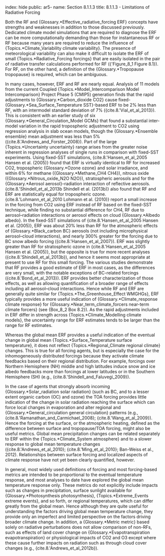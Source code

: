 index: hide
public: ar5-
name: Section 8.1.1.3
title: 8.1.1.3 - Limitations of Radiative Forcing

Both the RF and {Glossary.*Effective_radiative_forcing ERF} concepts have strengths and weaknesses in addition to those discussed previously. Dedicated climate model simulations that are required to diagnose the ERF can be more computationally demanding than those for instantaneous RF or RF because many years are required to reduce the influence of {Topics.*Climate_Variability climate variability}. The presence of meteorological variability can also make it difficult to isolate the ERF of small {Topics.*Radiative_Forcing forcings} that are easily isolated in the pair of radiative transfer calculations performed for RF ({'Figure_8_1 Figure 8.1}). For RF, on the other hand, a definition of the {Glossary.*Tropopause tropopause} is required, which can be ambiguous.

In many cases, however, ERF and RF are nearly equal. Analysis of 11 models from the current Coupled {Topics.*Model_Intercomparison Model Intercomparison} Project Phase 5 (CMIP5) generation finds that the rapid adjustments to {Glossary.*Carbon_dioxide CO2} cause fixed-{Glossary.*Sea_Surface_Temperature SST}-based ERF to be 2% less than RF, with an intermodel standard deviation of 7% ({cite.8.'Vial_et_al_2013}). This is consistent with an earlier study of six {Glossary.*General_Circulation_Model GCMs} that found a substantial inter-model variation in the rapid tropospheric adjustment to CO2 using regression analysis in slab ocean models, though the {Glossary.*Ensemble ensemble} mean adjustment was less than 5% ({cite.8.'Andrews_and_Forster_2008}). Part of the large {Topics.*Uncertainty uncertainty} range arises from the greater noise inherent in regression analyses of single runs in comparison with fixed-SST experiments. Using fixed-SST simulations, {cite.8.'Hansen_et_al_2005 Hansen et al. (2005)} found that ERF is virtually identical to RF for increased CO2, tropospheric {Glossary.*Ozone ozone} and solar irradiance, and within 6% for methane ({Glossary.*Methane_CH4 CH4}), nitrous oxide ({Glossary.*Nitrous_oxide_N2O N2O}), stratospheric aerosols and for the {Glossary.*Aerosol aerosol}–radiation interaction of reflective aerosols. {cite.8.'Shindell_et_al_2013b Shindell et al. (2013b)} also found that RF and ERF are statistically equal for tropospheric ozone. {cite.8.'Lohmann_et_al_2010 Lohmann et al. (2010)} report a small increase in the forcing from CO2 using ERF instead of RF based on the fixed-SST technique, while finding no substantial difference for CH4, RF due to aerosol–radiation interactions or aerosol effects on cloud {Glossary.*Albedo albedo}. In the fixed-SST simulations of {cite.8.'Hansen_et_al_2005 Hansen et al. (2005)}, ERF was about 20% less than RF for the atmospheric effects of {Glossary.*Black_carbon BC} aerosols (not including microphysical aerosol–cloud interactions), and nearly 300% greater for the forcing due to BC snow albedo forcing ({cite.8.'Hansen_et_al_2007}). ERF was slightly greater than RF for stratospheric ozone in {cite.8.'Hansen_et_al_2005 Hansen et al. (2005)}, but the opposite is true for more recent analyses ({cite.8.'Shindell_et_al_2013b}), and hence it seems most appropriate at present to use RF for this small forcing. The various studies demonstrate that RF provides a good estimate of ERF in most cases, as the differences are very small, with the notable exceptions of BC-related forcings ({cite.8.'Bond_et_al_2013}). ERF provides better characterization of those effects, as well as allowing quantification of a broader range of effects including all aerosol–cloud interactions. Hence while RF and ERF are generally quite similar for {Topics.*The_Greenhouse_Effect WMGHGs}, ERF typically provides a more useful indication of {Glossary.*Climate_response climate response} for {Glossary.*Near_term_climate_forcers near-term climate forcers} (see {Box_8_2 Box 8.2}). As the rapid adjustments included in ERF differ in strength across {Topics.*Climate_Modelling climate models}, the uncertainty range for ERF estimates tends to be larger than the range for RF estimates.

Whereas the global mean ERF provides a useful indication of the eventual change in global mean {Topics.*Surface_Temperature surface temperature}, it does not reflect {Topics.*Regional_Climate regional climate} changes. This is true for all forcing agents, but is especially the case for the inhomogeneously distributed forcings because they activate climate feedbacks based on their regional distribution. For example, forcings over Northern Hemisphere (NH) middle and high latitudes induce snow and ice albedo feedbacks more than forcings at lower latitudes or in the Southern Hemisphere (SH) (e.g., {cite.8.'Shindell_and_Faluvegi_2009}).

In the case of agents that strongly absorb incoming {Glossary.*Solar_radiation solar radiation} (such as BC, and to a lesser extent organic carbon (OC) and ozone) the TOA forcing provides little indication of the change in solar radiation reaching the surface which can force local changes in evaporation and alter regional and {Glossary.*General_circulation general circulation} patterns (e.g., {cite.8.'Ramanathan_and_Carmichael_2008}; {cite.8.'Wang_et_al_2009}). Hence the forcing at the surface, or the atmospheric heating, defined as the difference between surface and tropopause/TOA forcing, might also be useful metrics. Global mean precipitation changes can be related separately to ERF within the {Topics.*Climate_System atmosphere} and to a slower response to global mean temperature changes ({cite.8.'Andrews_et_al_2010}; {cite.8.'Ming_et_al_2010}; Ban-Weiss et al., 2012). Relationships between surface forcing and localized aspects of climate response have not yet been clearly quantified, however.

In general, most widely used definitions of forcing and most forcing-based metrics are intended to be proportional to the eventual temperature response, and most analyses to date have explored the global mean temperature response only. These metrics do not explicitly include impacts such as changes in precipitation, surface sunlight available for {Glossary.*Photosynthesis photosynthesis}, {Topics.*Extreme_Events extreme events}, and so forth, or regional temperatures, which can differ greatly from the global mean. Hence although they are quite useful for understanding the factors driving global mean temperature change, they provide only an imperfect and limited perspective on the factors driving broader climate change. In addition, a {Glossary.*Metric metric} based solely on radiative perturbations does not allow comparison of non-RFs, such as effects of land cover change on {Glossary.*Evapotranspiration evapotranspiration} or physiological impacts of CO2 and O3 except where these cause further impacts on radiation such as through cloud cover changes (e.g., {cite.8.'Andrews_et_al_2012b}).
